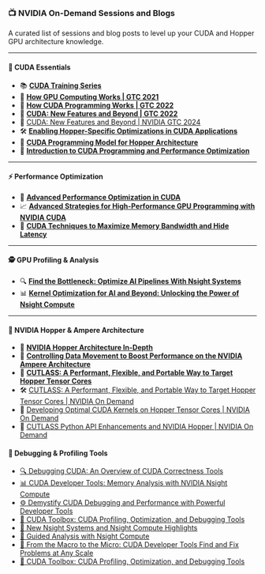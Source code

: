  ### 📺 NVIDIA On-Demand Sessions and Blogs

A curated list of sessions and blog posts to level up your CUDA and Hopper GPU architecture knowledge.

---

#### 🚀 CUDA Essentials
- 📚 [**CUDA Training Series**](https://www.youtube.com/playlist?list=PL6RdenZrxrw-zNX7uuGppWETdxt_JxdMj)
- 🎥 [**How GPU Computing Works | GTC 2021**](https://youtu.be/3l10o0DYJXg)
- 🧠 [**How CUDA Programming Works | GTC 2022**](https://youtu.be/n6M8R8-PlnE)
- 🔧 [**CUDA: New Features and Beyond | GTC 2022**](https://www.nvidia.com/en-us/on-demand/session/gtcfall22-a41100/)
- 🚀 [CUDA: New Features and Beyond | NVIDIA GTC 2024](https://youtu.be/pC0SIzZGFSc)  
- 🛠️ [**Enabling Hopper-Specific Optimizations in CUDA Applications**](https://www.nvidia.com/en-us/on-demand/session/gtcfall22-a41147/)
- 🧱 [**CUDA Programming Model for Hopper Architecture**](https://www.nvidia.com/en-us/on-demand/session/gtcfall22-a41095/)
- 📘 [**Introduction to CUDA Programming and Performance Optimization**](https://www.nvidia.com/en-us/on-demand/session/gtc24-s62191/)

---

#### ⚡ Performance Optimization

- 🧠 [**Advanced Performance Optimization in CUDA**](https://www.nvidia.com/en-us/on-demand/session/gtc24-s62192/)
- 📈 [**Advanced Strategies for High-Performance GPU Programming with NVIDIA CUDA**](https://developer.nvidia.com/blog/advanced-strategies-for-high-performance-gpu-programming-with-nvidia-cuda/)
- 🚅 [**CUDA Techniques to Maximize Memory Bandwidth and Hide Latency**](https://www.nvidia.com/en-us/on-demand/session/gtc25-s72683/)

---

#### 🕵️ GPU Profiling & Analysis

- 🔍 [**Find the Bottleneck: Optimize AI Pipelines With Nsight Systems**](https://www.nvidia.com/en-us/on-demand/session/gtc25-dlit71670/?playlistId=playList-108242b0-35ac-4765-9796-d6961cb026c4)
- 📊 [**Kernel Optimization for AI and Beyond: Unlocking the Power of Nsight Compute**](https://www.nvidia.com/en-us/on-demand/session/gtc25-dlit71640/?playlistId=playList-108242b0-35ac-4765-9796-d6961cb026c4)

---

#### 🧠 NVIDIA Hopper & Ampere Architecture

- 🧬 [**NVIDIA Hopper Architecture In-Depth**](https://developer.nvidia.com/blog/nvidia-hopper-architecture-in-depth/#:~:text=A%20key%20advantage%20of%20TMA,across%20the%20whole%20copy%20region)
- 🔄 [**Controlling Data Movement to Boost Performance on the NVIDIA Ampere Architecture**](https://developer.nvidia.com/blog/controlling-data-movement-to-boost-performance-on-ampere-architecture/)
- 🧰 [**CUTLASS: A Performant, Flexible, and Portable Way to Target Hopper Tensor Cores**](https://www.nvidia.com/en-us/on-demand/session/gtc24-s61198/?playlistId=playList-d59c3dc3-9e5a-404d-8725-4b567f4dfe77)
- 🛠️ [CUTLASS: A Performant, Flexible, and Portable Way to Target Hopper Tensor Cores | NVIDIA On Demand](https://youtu.be/4-2kPUbYwoE)  
- 🎯 [Developing Optimal CUDA Kernels on Hopper Tensor Cores | NVIDIA On Demand](https://youtu.be/USMnKuyXBFM)  
- 🐍 [CUTLASS Python API Enhancements and NVIDIA Hopper | NVIDIA On Demand](https://youtu.be/ywb7ed4nSLc)

####  🐞 Debugging & Profiling Tools
- [🔍 Debugging CUDA: An Overview of CUDA Correctness Tools](https://youtu.be/M5RbD8QUY3s)  
- [📊 CUDA Developer Tools: Memory Analysis with NVIDIA Nsight Compute](https://youtu.be/6gr3fxFomHE)  
- [⚙️ Demystify CUDA Debugging and Performance with Powerful Developer Tools](https://youtu.be/tNe-18qVRXg)  
- [🧰 CUDA Toolbox: CUDA Profiling, Optimization, and Debugging Tools](https://youtu.be/_GtR_BlZKb0)  
- [🌟 New Nsight Systems and Nsight Compute Highlights](https://youtu.be/hIllZCfULLI)  
- [🧭 Guided Analysis with Nsight Compute](https://youtu.be/-eM9Sc55i9Y)  
- [🔬 From the Macro to the Micro: CUDA Developer Tools Find and Fix Problems at Any Scale](https://youtu.be/C9FUYpDWoI8)  
- [🧰 CUDA Toolbox: CUDA Profiling, Optimization, and Debugging Tools](https://youtu.be/TLBTBZDtJEc)  


